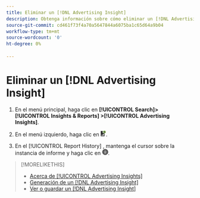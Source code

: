```yaml
---
title: Eliminar un [!DNL Advertising Insight]
description: Obtenga información sobre cómo eliminar un [!DNL Advertising Insight].
source-git-commit: cd461f73f4a70a5647844a6075ba1c65d64a9b04
workflow-type: tm+mt
source-wordcount: '0'
ht-degree: 0%

---
```


# Eliminar un [!DNL Advertising Insight]

1. En el menú principal, haga clic en **[!UICONTROL Search]> [!UICONTROL Insights & Reports] >[!UICONTROL Advertising Insights]**.

2. En el menú izquierdo, haga clic en ![Informes](/help/search-social-commerce/assets/insight-reports.png "Informes").

3. En el [!UICONTROL Report History] , mantenga el cursor sobre la instancia de informe y haga clic en ![Eliminar](/help/search-social-commerce/assets/insight-delete.png "Eliminar").

>[!MORELIKETHIS]
>
>* [Acerca de [!UICONTROL Advertising Insights]](insight-about.md)
>* [Generación de un [!DNL Advertising Insight]](insight-generate.md)
>* [Ver o guardar un [!DNL Advertising Insight]](insight-view-save.md)

